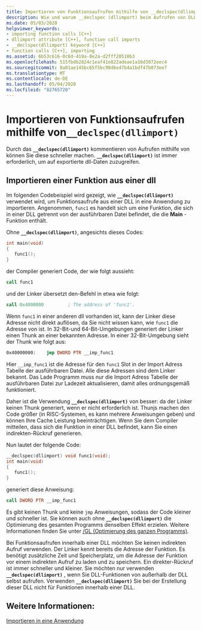 ```yaml
---
title: Importieren von Funktionsaufrufen mithilfe von __declspec(dllimport)
description: Wie und warum __declspec (dllimport) beim Aufrufen von DLL-Daten und-Funktionen verwendet werden.
ms.date: 05/03/2020
helpviewer_keywords:
- importing function calls [C++]
- dllimport attribute [C++], function call imports
- __declspec(dllimport) keyword [C++]
- function calls [C++], importing
ms.assetid: 6b53c616-0c6d-419a-8e2a-d2fff20510b3
ms.openlocfilehash: 515fbdb2824c1eaf41e822adeae1a16d3072eec4
ms.sourcegitcommit: 8a01ae145bc65f5bc90d6e47b4a1bdf47b073ee7
ms.translationtype: MT
ms.contentlocale: de-DE
ms.lasthandoff: 05/04/2020
ms.locfileid: "82765720"
---
```

# <a name="importing-function-calls-using-__declspecdllimport"></a>Importieren von Funktionsaufrufen mithilfe von`__declspec(dllimport)`

Durch das **`__declspec(dllimport)`** kommentieren von Aufrufen mithilfe von können Sie diese schneller machen. **`__declspec(dllimport)`** ist immer erforderlich, um auf exportierte dll-Daten zuzugreifen.

## <a name="import-a-function-from-a-dll"></a>Importieren einer Funktion aus einer dll

Im folgenden Codebeispiel wird gezeigt, wie **`__declspec(dllimport)`** verwendet wird, um Funktionsaufrufe aus einer DLL in eine Anwendung zu importieren. Angenommen, `func1` es handelt sich um eine Funktion, die sich in einer DLL getrennt von der ausführbaren Datei befindet, die die **Main** -Funktion enthält.

Ohne **`__declspec(dllimport)`**, angesichts dieses Codes:

```C
int main(void)
{
   func1();
}
```

der Compiler generiert Code, der wie folgt aussieht:

```asm
call func1
```

und der Linker übersetzt den-Befehl in etwa wie folgt:

```asm
call 0x4000000         ; The address of 'func1'.
```

Wenn `func1` in einer anderen dll vorhanden ist, kann der Linker diese Adresse nicht direkt auflösen, da Sie nicht wissen kann, wie `func1` die Adresse von ist. In 32-Bit-und 64-Bit-Umgebungen generiert der Linker einen Thunk an einer bekannten Adresse. In einer 32-Bit-Umgebung sieht der Thunk wie folgt aus:

```asm
0x40000000:    jmp DWORD PTR __imp_func1
```

Hier `__imp_func1` ist die Adresse für den `func1` Slot in der Import Adress Tabelle der ausführbaren Datei. Alle diese Adressen sind dem Linker bekannt. Das Lade Programm muss nur die Import Adress Tabelle der ausführbaren Datei zur Ladezeit aktualisieren, damit alles ordnungsgemäß funktioniert.

Daher ist die Verwendung **`__declspec(dllimport)`** von besser: da der Linker keinen Thunk generiert, wenn er nicht erforderlich ist. Thunjs machen den Code größer (in RISC-Systemen, es kann mehrere Anweisungen geben) und können Ihre Cache Leistung beeinträchtigen. Wenn Sie dem Compiler mitteilen, dass sich die Funktion in einer DLL befindet, kann Sie einen indirekten-Rückruf generieren.

Nun lautet der folgende Code:

```C
__declspec(dllimport) void func1(void);
int main(void)
{
   func1();
}
```

generiert diese Anweisung:

```asm
call DWORD PTR __imp_func1
```

Es gibt keinen Thunk und keine `jmp` Anweisungen, sodass der Code kleiner und schneller ist. Sie können auch ohne **`__declspec(dllimport)`** die Optimierung des gesamten Programms denselben Effekt erzielen. Weitere Informationen finden Sie unter [/GL (Optimierung des ganzen Programms)](reference/gl-whole-program-optimization.md).

Bei Funktionsaufrufen innerhalb einer DLL möchten Sie keinen indirekten Aufruf verwenden. Der Linker kennt bereits die Adresse der Funktion. Es benötigt zusätzliche Zeit und Speicherplatz, um die Adresse der Funktion vor einem indirekten Aufruf zu laden und zu speichern. Ein direkter-Rückruf ist immer schneller und kleiner. Sie möchten nur verwenden **`__declspec(dllimport)`** , wenn Sie DLL-Funktionen von außerhalb der DLL selbst aufrufen. Verwenden **`__declspec(dllimport)`** Sie bei der Erstellung dieser DLL nicht für Funktionen innerhalb einer DLL.

## <a name="see-also"></a>Weitere Informationen:

[Importieren in eine Anwendung](importing-into-an-application.md)
